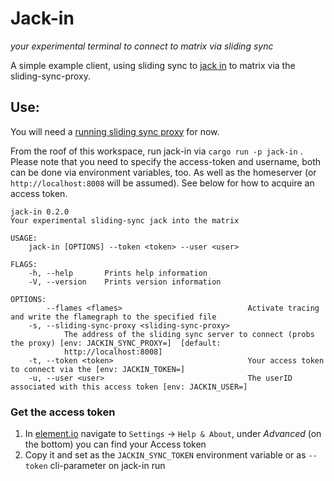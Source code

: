 # Jack-in
_your experimental terminal to connect to  matrix via sliding sync_

A simple example client, using sliding sync to [jack in](https://matrix.fandom.com/wiki/Jacking_in) to matrix via the sliding-sync-proxy. 

## Use:

You will need a [running sliding sync proxy](https://github.com/matrix-org/sliding-sync/) for now.

From the roof of this workspace, run jack-in via `cargo run -p jack-in` . Please note that you need to specify the access-token and username, both can be done via environment variables, too. As well as the homeserver (or `http://localhost:8008` will be assumed). See below for how to acquire an access token.

```
jack-in 0.2.0
Your experimental sliding-sync jack into the matrix

USAGE:
    jack-in [OPTIONS] --token <token> --user <user>

FLAGS:
    -h, --help       Prints help information
    -V, --version    Prints version information

OPTIONS:
        --flames <flames>                            Activate tracing and write the flamegraph to the specified file
    -s, --sliding-sync-proxy <sliding-sync-proxy>
            The address of the sliding sync server to connect (probs the proxy) [env: JACKIN_SYNC_PROXY=]  [default:
            http://localhost:8008]
    -t, --token <token>                              Your access token to connect via the [env: JACKIN_TOKEN=]
    -u, --user <user>                                The userID associated with this access token [env: JACKIN_USER=]
```


### Get the access token
1. In [element.io](https://develop.element.org) navigate to `Settings` -> `Help & About`, under _Advanced_ (on the bottom) you can find your Access token
2. Copy it and set as the `JACKIN_SYNC_TOKEN` environment variable or as `--token` cli-parameter on jack-in run
